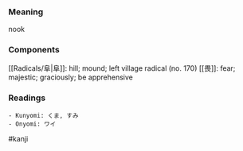 ### Meaning

nook

### Components

[[Radicals/阜|阜]]: hill; mound; left village radical (no. 170) [[畏]]: fear; majestic; graciously; be apprehensive

### Readings

```
- Kunyomi: くま, すみ
- Onyomi: ワイ
```

#kanji